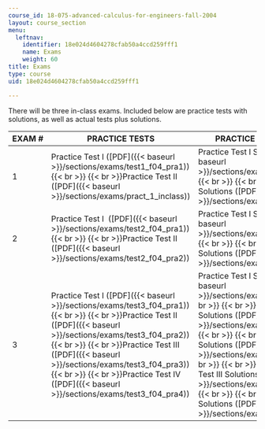 ```yaml
---
course_id: 18-075-advanced-calculus-for-engineers-fall-2004
layout: course_section
menu:
  leftnav:
    identifier: 18e024d4604278cfab50a4ccd259fff1
    name: Exams
    weight: 60
title: Exams
type: course
uid: 18e024d4604278cfab50a4ccd259fff1

---
```


There will be three in-class exams. Included below are practice tests with solutions, as well as actual tests plus solutions.

| EXAM # | PRACTICE TESTS | PRACTICE TEST SOLUTIONS | EXAMS | EXAM SOLUTIONS |
| --- | --- | --- | --- | --- |
| 1 | Practice Test I ([PDF]({{< baseurl >}}/sections/exams/test1_f04_pra1))  {{< br >}}  {{< br >}}Practice Test II ([PDF]({{< baseurl >}}/sections/exams/pract_1_inclass)) | Practice Test I Solutions ([PDF]({{< baseurl >}}/sections/exams/sol_pra1_quiz1))  {{< br >}}  {{< br >}}Practice Test II Solutions ([PDF]({{< baseurl >}}/sections/exams/sol_class_pra1)) | ([PDF]({{< baseurl >}}/sections/exams/test1_f04)) | ([PDF]({{< baseurl >}}/sections/exams/sol_class_ex1)) |
| 2 | Practice Test I  ([PDF]({{< baseurl >}}/sections/exams/test2_f04_pra1))  {{< br >}}  {{< br >}}Practice Test II ([PDF]({{< baseurl >}}/sections/exams/test2_f04_pra2)) | Practice Test I Solutions ([PDF]({{< baseurl >}}/sections/exams/sol_pra1_exam2))  {{< br >}}  {{< br >}}Practice Test II Solutions ([PDF]({{< baseurl >}}/sections/exams/sol_pra2_exam2)) | ([PDF]({{< baseurl >}}/sections/exams/test2_f04)) | ([PDF]({{< baseurl >}}/sections/exams/sol_class_ex2)) |
| 3 | Practice Test I ([PDF]({{< baseurl >}}/sections/exams/test3_f04_pra1))  {{< br >}}  {{< br >}}Practice Test II ([PDF]({{< baseurl >}}/sections/exams/test3_f04_pra2))  {{< br >}}  {{< br >}}Practice Test III ([PDF]({{< baseurl >}}/sections/exams/test3_f04_pra3))  {{< br >}}  {{< br >}}Practice Test IV ([PDF]({{< baseurl >}}/sections/exams/test3_f04_pra4)) | Practice Test I Solutions ([PDF]({{< baseurl >}}/sections/exams/sol_pra1_ex3))  {{< br >}}  {{< br >}}Practice Test II Solutions ([PDF]({{< baseurl >}}/sections/exams/sol_pra2_exa3))  {{< br >}}  {{< br >}}Practice Test III Solutions ([PDF]({{< baseurl >}}/sections/exams/sol_pra3_ex3))  {{< br >}}  {{< br >}}Errattum Practice Test III Solutions ([PDF]({{< baseurl >}}/sections/exams/erat_sol_pr3_ex3))  {{< br >}}  {{< br >}}Practice Test IV Solutions ([PDF]({{< baseurl >}}/sections/exams/sol_pra4_exam3)) | ([PDF]({{< baseurl >}}/sections/exams/test3_f04)) | ([PDF]({{< baseurl >}}/sections/exams/sol_quiz3))